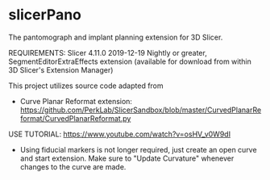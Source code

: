 # slicerPano
The pantomograph and implant planning extension for 3D Slicer.

REQUIREMENTS: Slicer 4.11.0 2019-12-19 Nightly or greater, SegmentEditorExtraEffects extension (available for download from within 3D Slicer's Extension Manager)

This project utilizes source code adapted from
- Curve Planar Reformat extension: https://github.com/PerkLab/SlicerSandbox/blob/master/CurvedPlanarReformat/CurvedPlanarReformat.py

USE TUTORIAL: https://www.youtube.com/watch?v=osHV_v0W9dI
- Using fiducial markers is not longer required, just create an open curve and start extension. Make sure to "Update Curvature" whenever changes to the curve are made.
